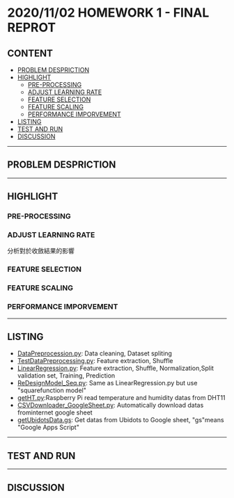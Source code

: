 # 2020/11/02 HOMEWORK 1 - FINAL REPROT
## CONTENT
* [PROBLEM DESPRICTION](#problem-despriction)
* [HIGHLIGHT](#highlight)
    * [PRE-PROCESSING](#pre-processing)
    * [ADJUST LEARNING RATE](#adjust-learning--rate)
    * [FEATURE SELECTION](#feature-selection)
    * [FEATURE SCALING](#feature-scaling)
    * [PERFORMANCE IMPORVEMENT](#performance-imporvement)
* [LISTING](#listing)
* [TEST AND RUN](1102ProjectReport.md#test-and-run)
* [DISCUSSION](#discussion)
----
## PROBLEM DESPRICTION
----
## HIGHLIGHT
### PRE-PROCESSING
### ADJUST LEARNING  RATE
分析對於收斂結果的影響
### FEATURE SELECTION
### FEATURE SCALING
### PERFORMANCE IMPORVEMENT
----
## LISTING
* [DataPreprocession.py](https://github.com/kuihaoAIoT_Temperature-Humidity-and-Prediction-using-RaspberryPi/blob/masterLinearRegression/DataPreprocession.py): Data cleaning, Dataset spliting
* [TestDataPreprocessing.py](https://github.com/kuihaoAIoT_Temperature-Humidity-and-Prediction-using-RaspberryPi/blob/masterLinearRegression/TestDataPreprocessing.py): Feature extraction, Shuffle
* [LinearRegression.py](https://github.com/kuihaoAIoT_Temperature-Humidity-and-Prediction-using-RaspberryPi/blob/masterLinearRegression/LinearRegression.py): Feature extraction, Shuffle,  Normalization,Split validation set, Training, Prediction
* [ReDesignModel_Seq.py](https://github.com/kuihaoAIoT_Temperature-Humidity-and-Prediction-using-RaspberryPi/blob/masterLinearRegression/ReDesignModel_Seq.py): Same as LinearRegression.py but use "squarefunction model"
* [getHT.py](https://github.com/kuihaoAIoT_Temperature-Humidity-and-Prediction-using-RaspberryPi/blob/master/getHT.py):Raspberry Pi read temperature and humidity datas from DHT11 
* [CSVDownloader_GoogleSheet.py](https://github.com/kuihaoAIoT_Temperature-Humidity-and-Prediction-using-RaspberryPi/blob/masterGoogleSheetTransfer/CSVDownloader_GoogleSheet.py): Automatically download datas frominternet google sheet
* [getUbidotsData.gs](https://github.com/kuihaoAIoT_Temperature-Humidity-and-Prediction-using-RaspberryPi/blob/masterGoogleSheetTransfer/getUbidotsData.gs): Get datas from Ubidots to Google sheet, "gs"means "Google Apps Script"
----
## TEST AND RUN
----
## DISCUSSION
